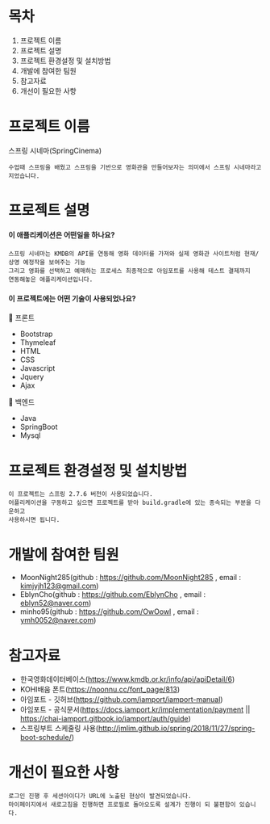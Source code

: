 # 목차
1. 프로젝트 이름 
2. 프로젝트 설명 
3. 프로젝트 환경설정 및 설치방법 
4. 개발에 참여한 팀원 
5. 참고자료 
6. 개선이 필요한 사항 


# 프로젝트 이름 
스프링 시네마(SpringCinema)
    
    수업때 스프링을 배웠고 스프링을 기반으로 영화관을 만들어보자는 의미에서 스프링 시네마라고 지었습니다.

# 프로젝트 설명
#### 이 애플리케이션은 어떤일을 하나요?
    스프링 시네마는 KMDB의 API를 연동해 영화 데이터를 가져와 실제 영화관 사이트처럼 현재/상영 예정작을 보여주는 기능
    그리고 영화를 선택하고 예매하는 프로세스 최종적으로 아임포트를 사용해 테스트 결제까지
    연동해놓은 애플리케이션입니다.
    
#### 이 프로젝트에는 어떤 기술이 사용되었나요?
🔎 프론트
* Bootstrap
* Thymeleaf
* HTML
* CSS
* Javascript
* Jquery
* Ajax

🔎 백엔드
* Java
* SpringBoot
* Mysql
    

# 프로젝트 환경설정 및 설치방법 
    이 프로젝트는 스프링 2.7.6 버전이 사용되었습니다.
    어플리케이션을 구동하고 싶으면 프로젝트를 받아 build.gradle에 있는 종속되는 부분을 다운하고
    사용하시면 됩니다.

# 개발에 참여한 팀원 
* MoonNight285(github : https://github.com/MoonNight285 , email : kimjyjh123@gmail.com)
* EblynCho(github : https://github.com/EblynCho , email : eblyn52@naver.com)
* minho95(github : https://github.com/OwOowl , email : ymh0052@naver.com)

# 참고자료 
* 한국영화데이터베이스(https://www.kmdb.or.kr/info/api/apiDetail/6)
* KOHI배움 폰트(https://noonnu.cc/font_page/813)
* 아임포트 - 깃허브(https://github.com/iamport/iamport-manual)
* 아임포트 - 공식문서(https://docs.iamport.kr/implementation/payment || https://chai-iamport.gitbook.io/iamport/auth/guide)
* 스프링부트 스케줄링 사용(http://jmlim.github.io/spring/2018/11/27/spring-boot-schedule/)

# 개선이 필요한 사항
    로그인 진행 후 세션아이디가 URL에 노출된 현상이 발견되었습니다.
    마이페이지에서 새로고침을 진행하면 프로필로 돌아오도록 설계가 진행이 되 불편함이 있습니다.

